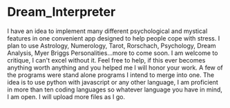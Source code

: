 # Dream_Interpreter
I have an idea to implement many different psychological and mystical features in one convenient app designed to help people cope with stress. I plan to use Astrology, Numerology, Tarot, Rorschach, Psychology, Dream Analysis, Myer Briggs Personalities...more to come soon. I am welcome to critique, I can't excel without it. Feel free to help, if this ever becomes anything worth anything and you helped me I will honor your work. A few of the programs were stand alone programs I intend to merge into one. The idea is to use python with javascript or any other language, I am proficient in more than ten coding languages so whatever language you have in mind, I am open. I will upload more files as I go.
